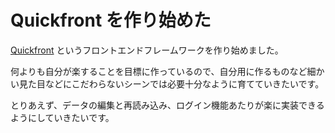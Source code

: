 # Quickfront を作り始めた

[Quickfront](https://github.com/parsdrago/quickfront) というフロントエンドフレームワークを作り始めました。

何よりも自分が楽することを目標に作っているので、自分用に作るものなど細かい見た目などにこだわらないシーンでは必要十分なように育てていきたいです。

とりあえず、データの編集と再読み込み、ログイン機能あたりが楽に実装できるようにしていきたいです。